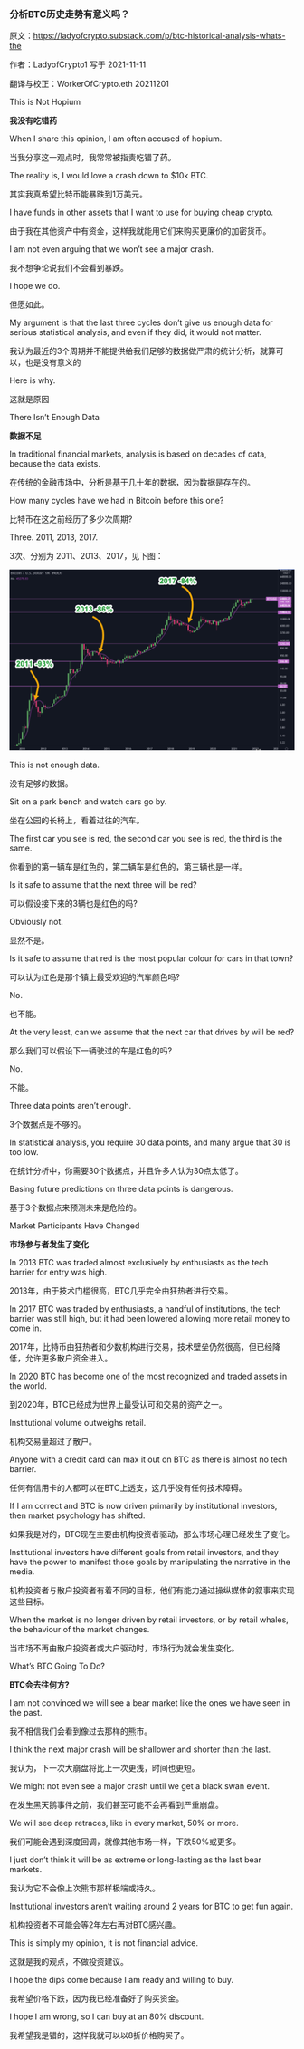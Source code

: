 ### **分析BTC历史走势有意义吗？**
原文：https://ladyofcrypto.substack.com/p/btc-historical-analysis-whats-the

作者：LadyofCrypto1   写于 2021-11-11

翻译与校正：WorkerOfCrypto.eth  20211201



This is Not Hopium

**我没有吃错药**

When I share this opinion, I am often accused of hopium.

当我分享这一观点时，我常常被指责吃错了药。

The reality is, I would love a crash down to $10k BTC.

其实我真希望比特币能暴跌到1万美元。

I have funds in other assets that I want to use for buying cheap crypto.

由于我在其他资产中有资金，这样我就能用它们来购买更廉价的加密货币。

I am not even arguing that we won’t see a major crash.

我不想争论说我们不会看到暴跌。

I hope we do.

但愿如此。

My argument is that the last three cycles don’t give us enough data for serious statistical analysis, and even if they did, it would not matter.

我认为最近的3个周期并不能提供给我们足够的数据做严肃的统计分析，就算可以，也是没有意义的

Here is why.

这就是原因

There Isn’t Enough Data

**数据不足**

In traditional financial markets, analysis is based on decades of data, because the data exists.

在传统的金融市场中，分析是基于几十年的数据，因为数据是存在的。

How many cycles have we had in Bitcoin before this one?

比特币在这之前经历了多少次周期?

Three. 2011, 2013, 2017.

3次、分别为 2011、2013、2017，见下图：

![](./images/1.png)

This is not enough data.

没有足够的数据。

Sit on a park bench and watch cars go by.

坐在公园的长椅上，看着过往的汽车。

The first car you see is red, the second car you see is red, the third is the same.

你看到的第一辆车是红色的，第二辆车是红色的，第三辆也是一样。

Is it safe to assume that the next three will be red?

可以假设接下来的3辆也是红色的吗?

Obviously not.

显然不是。

Is it safe to assume that red is the most popular colour for cars in that town?

可以认为红色是那个镇上最受欢迎的汽车颜色吗?

No.

也不能。

At the very least, can we assume that the next car that drives by will be red?

那么我们可以假设下一辆驶过的车是红色的吗?

No.

不能。

Three data points aren’t enough.

3个数据点是不够的。

In statistical analysis, you require 30 data points, and many argue that 30 is too low.

在统计分析中，你需要30个数据点，并且许多人认为30点太低了。

Basing future predictions on three data points is dangerous.

基于3个数据点来预测未来是危险的。

Market Participants Have Changed

**市场参与者发生了变化**

In 2013 BTC was traded almost exclusively by enthusiasts as the tech barrier for entry was high.

2013年，由于技术门槛很高，BTC几乎完全由狂热者进行交易。

In 2017 BTC was traded by enthusiasts, a handful of institutions, the tech barrier was still high, but it had been lowered allowing more retail money to come in.

2017年，比特币由狂热者和少数机构进行交易，技术壁垒仍然很高，但已经降低，允许更多散户资金进入。

In 2020 BTC has become one of the most recognized and traded assets in the world.

到2020年，BTC已经成为世界上最受认可和交易的资产之一。

Institutional volume outweighs retail.

机构交易量超过了散户。

Anyone with a credit card can max it out on BTC as there is almost no tech barrier.

任何有信用卡的人都可以在BTC上透支，这几乎没有任何技术障碍。

If I am correct and BTC is now driven primarily by institutional investors, then market psychology has shifted.

如果我是对的，BTC现在主要由机构投资者驱动，那么市场心理已经发生了变化。

Institutional investors have different goals from retail investors, and they have the power to manifest those goals by manipulating the narrative in the media.

机构投资者与散户投资者有着不同的目标，他们有能力通过操纵媒体的叙事来实现这些目标。

When the market is no longer driven by retail investors, or by retail whales, the behaviour of the market changes.

当市场不再由散户投资者或大户驱动时，市场行为就会发生变化。

What’s BTC Going To Do?

**BTC会去往何方?**

I am not convinced we will see a bear market like the ones we have seen in the past.

我不相信我们会看到像过去那样的熊市。

I think the next major crash will be shallower and shorter than the last.

我认为，下一次大崩盘将比上一次更浅，时间也更短。

We might not even see a major crash until we get a black swan event.

在发生黑天鹅事件之前，我们甚至可能不会再看到严重崩盘。

We will see deep retraces, like in every market, 50% or more.

我们可能会遇到深度回调，就像其他市场一样，下跌50%或更多。

I just don’t think it will be as extreme or long-lasting as the last bear markets.

我认为它不会像上次熊市那样极端或持久。

Institutional investors aren’t waiting around 2 years for BTC to get fun again.

机构投资者不可能会等2年左右再对BTC感兴趣。

This is simply my opinion, it is not financial advice.

这就是我的观点，不做投资建议。

I hope the dips come because I am ready and willing to buy.

我希望价格下跌，因为我已经准备好了购买资金。

I hope I am wrong, so I can buy at an 80% discount.

我希望我是错的，这样我就可以以8折价格购买了。
